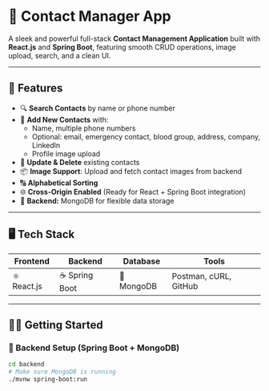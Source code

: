 # 📇 Contact Manager App

A sleek and powerful full-stack **Contact Management Application** built with **React.js** and **Spring Boot**, featuring smooth CRUD operations, image upload, search, and a clean UI.

---

## 🚀 Features

- 🔍 **Search Contacts** by name or phone number
- 🧾 **Add New Contacts** with:
  - Name, multiple phone numbers
  - Optional: email, emergency contact, blood group, address, company, LinkedIn
  - Profile image upload
- 🔄 **Update & Delete** existing contacts
- 📦 **Image Support**: Upload and fetch contact images from backend
- 🔠 **Alphabetical Sorting**
- 🌐 **Cross-Origin Enabled** (Ready for React + Spring Boot integration)
- 🔧 **Backend:** MongoDB for flexible data storage

---

## 🖥️ Tech Stack

| Frontend | Backend | Database | Tools |
|----------|---------|----------|-------|
| ⚛️ React.js | ☕ Spring Boot | 🍃 MongoDB | Postman, cURL, GitHub |

---

## 🧑‍💻 Getting Started

### 🔧 Backend Setup (Spring Boot + MongoDB)

```bash
cd backend
# Make sure MongoDB is running
./mvnw spring-boot:run
